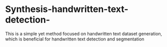 # Synthesis-handwritten-text-detection-
This is a simple yet method focused on handwritten text dataset generation, which is beneficial for handwritten text detection and segmentation
